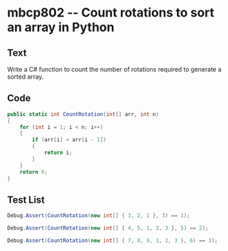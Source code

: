 # mbcp802 -- Count rotations to sort an array in Python

## Text

Write a C# function to count the number of rotations required to generate a sorted array.

## Code

```csharp
public static int CountRotation(int[] arr, int n)  
{  
    for (int i = 1; i < n; i++)  
    {  
        if (arr[i] < arr[i - 1])  
        {  
            return i;  
        }  
    }  
    return 0;  
}
```

## Test List

```csharp
Debug.Assert(CountRotation(new int[] { 3, 2, 1 }, 3) == 1);
```

```csharp
Debug.Assert(CountRotation(new int[] { 4, 5, 1, 2, 3 }, 5) == 2);
```

```csharp
Debug.Assert(CountRotation(new int[] { 7, 8, 9, 1, 2, 3 }, 6) == 3);
```
